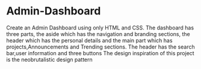 # Admin-Dashboard
Create an Admin Dashboard using only HTML and CSS.
The dashboard has three parts, the aside which has the navigation and branding sections, the header which has the personal details and the main part which has projects,Announcements and Trending sections.
The header has the search bar,user information and three buttons
The design inspiration of this project is the neobrutalistic design pattern
